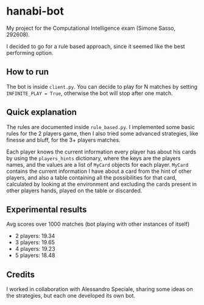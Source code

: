 # hanabi-bot

My project for the Computational Intelligence exam (Simone Sasso, 292608).

I decided to go for a rule based approach, since it seemed like the best performing option.

## How to run
The bot is inside `client.py`. You can decide to play for N matches by setting `INFINITE_PLAY = True`, otherwise the bot will stop after one match.

## Quick explanation
The rules are documented inside `rule_based.py`. I implemented some basic rules for the 2 players game, then I also tried some advanced strategies, like finesse and bluff, for the 3+ players matches.

Each player knows the current information every player has about his cards by using the `players_hints` dictionary, where the keys are the players names, and the values are a list of `MyCard` objects for each player. `MyCard` contains the current information I have about a card from the hint of other players, and also a table containing all the possibilities for that card, calculated by looking at the environment and excluding the cards present in other players hands, played on the table or discarded.

## Experimental results
Avg scores over 1000 matches (bot playing with other instances of itself)
* 2 players: 19.34
* 3 players: 19.65
* 4 players: 19.23
* 5 players: 18.48

## Credits
I worked in collaboration with Alessandro Speciale, sharing some ideas on the strategies, but each one developed its own bot.

